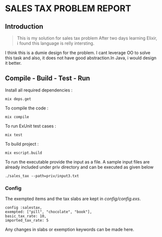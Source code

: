 # SALES TAX PROBLEM REPORT


## Introduction

>This is my solution for sales tax problem
>After two days learning Elixir, i found this language is relly intersting.

I think this is a dumie design for the  problem. I cant leverage OO to solve this task and also, it does not have
good abstraction.In Java, i would design it better.  

## Compile - Build - Test - Run



Install all required dependencies :

  	mix deps.get

To compile the code :

	mix compile

To run ExUnit test cases :

	mix test

To build project :

	mix escript.build

To run the executable provide the input as a file. 
A sample input files are already included under priv directory and can be executed  as given below

	./sales_tax --path=priv/input3.txt

### Config
The exempted items and the tax slabs are kept in *config/config.exs*.

	config :salestax,
	exempted: ["pill", "chocolate", "book"],
	basic_tax_rate: 10,
	imported_tax_rate: 5
Any changes in slabs or exemption keywords can be made here.